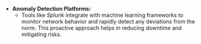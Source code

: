 - **Anomaly Detection Platforms:**  
  - Tools like *Splunk* integrate with machine learning frameworks to monitor network behavior and rapidly detect any deviations from the norm. This proactive approach helps in reducing downtime and mitigating risks.
